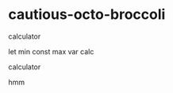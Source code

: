 # cautious-octo-broccoli
calculator 


let min
const max
var calc

calculator

hmm

<!-- This will be a calculator not yet finish and its ongoing. 


Ongoing calculator program

octo octo
